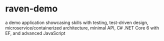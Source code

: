 # raven-demo
 a demo application showcasing skills with testing, test-driven design, microservice/containerized architecture, minimal API, C# .NET Core 6 with EF, and advanced JavaScript
